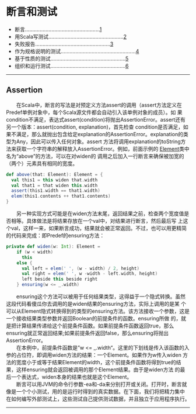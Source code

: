 # 断言和测试    
- 断言...................................................[1](#Assertion)
- 用Scala写测试...................................................[2](#Testing-In-Scala)
- 失败报告...................................................[3](#Infomative-Failure-Reports)
- 作为规格说明的测试...................................................[4](#Tests-As-Specifications)
- 基于性质的测试...................................................[5](#Property-Based-Testing)
- 组织和运行测试...................................................[6](#Organizing-And-Running-Tests)    

***    
## Assertion    
　　在Scala中，断言的写法是对预定义方法assert的调用（assert方法定义在Predef单例对象中，每个Scala源文件都会自动引入该单例对象的成员）。如
果condition不满足，表达式assert(condition)将抛出AssertionError。assert还有另一个版本：assert(condition, explanation)，首先检查
condition是否满足，如果不满足，那么就抛出包含给定explanation的AssertionError。explanation的类型为Any，因此可以传入任何对象。assert
方法将调用explanation的toString方法来获取一个字符串的解释放入AssertionError。例如，前面示例的
[Element](../composition-and-inheritance/src/main/scala/com/isaac/ch10/Element.scala)类中名为“above”的方法，可以在对widen的
调用之后加入一行断言来确保被加宽的（两个）元素具有相同的宽度。    
```scala
def above(that: Element): Element = {
  val this1 = this widen that.width
  val that1 = that widen this.width
  assert(this1.width == that1.width)
  elem(this1.contents ++ that1.contents)
}
```    
　　另一种实现方式可能是在widen方法末尾，返回结果之前，检查两个宽度值是否相等。具体做法是将结果存放在一个val中，对结果进行断言，然后最后写
上这个val，这样一来，如果断言成功，结果就会被正常返回。不过，也可以用更精简的代码来完成：即Predef的ensuring方法：    
```scala
private def widen(w: Int): Element = 
    if (w < width)
      this
    else {
      val left = elem(' ', (w - width) / 2, height)
      val right = elem(' ', w -width - left.width, height)
      left beside this beside right
    } ensuring(w <= _.width)
```    
　　ensuring这个方法可以被用于任何结果类型，这得益于一个隐式转换。虽然这段代码看傻瓜你去调用的是widen结果的ensuring方法，实际上调用的是某
个可以从Element隐式转换得到的类型的ensuring方法。该方法接收一个参数，这是一个接收结果类型参数并返回Boolean的前提条件的函数。ensuring所做
的，就是把计算结果传递给这个前提条件函数。如果前提条件函数返回true，那么ensuring就正常返回结果;如果前提条件返回false，那么ensuring将抛出
AssertionError。    
　　在本例中，前提条件函数是”w <= _.width“。这里的下划线是传入该函数的入参的占位符，即调用widen方法的结果：一个Element。如果作为w传入widen
方法的宽度小于或等于结果Element的width，这个前提条件函数将得到true的结果，这样ensuring就会返回被调用的那个Element结果。由于是widen方法
的最后一个表达式，widen本身的结果也就是这个Element。    
　　断言可以用JVM的命令行参数-ea和-da来分别打开或关闭。打开时，断言就像是一个个小测试，用的是运行时得到的真实数据。在下面，我们将把精力集中
在如何编写外部测试上，这些测试自己提供测试数据，并且独立于应用程序执行。    

***    

